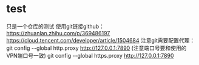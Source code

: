 # test
只是一个仓库的测试
使用git链接github：https://zhuanlan.zhihu.com/p/369486197
                  https://cloud.tencent.com/developer/article/1504684
注意git需要配置代理：git config --global http.proxy http://127.0.0.1:7890  (注意端口号要和使用的VPN端口号一致)
                     git config --global https.proxy http://127.0.0.1:7890

